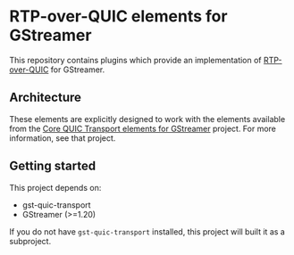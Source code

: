 # RTP-over-QUIC elements for GStreamer

This repository contains plugins which provide an implementation of
[RTP-over-QUIC](https://datatracker.ietf.org/doc/draft-ietf-avtcore-rtp-over-quic)
for GStreamer.

## Architecture

These elements are explicitly designed to work with the elements available from
the [Core QUIC Transport elements for GStreamer](https://github.com/bbc/gst-quic-transport)
project. For more information, see that project.

## Getting started

This project depends on:

- gst-quic-transport
- GStreamer (>=1.20)

If you do not have `gst-quic-transport` installed, this project will built it
as a subproject.
